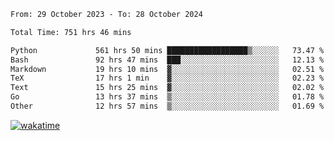 <!--START_SECTION:waka-->

```txt
From: 29 October 2023 - To: 28 October 2024

Total Time: 751 hrs 46 mins

Python             561 hrs 50 mins ██████████████████▒░░░░░░   73.47 %
Bash               92 hrs 47 mins  ███░░░░░░░░░░░░░░░░░░░░░░   12.13 %
Markdown           19 hrs 10 mins  ▓░░░░░░░░░░░░░░░░░░░░░░░░   02.51 %
TeX                17 hrs 1 min    ▓░░░░░░░░░░░░░░░░░░░░░░░░   02.23 %
Text               15 hrs 25 mins  ▓░░░░░░░░░░░░░░░░░░░░░░░░   02.02 %
Go                 13 hrs 37 mins  ▒░░░░░░░░░░░░░░░░░░░░░░░░   01.78 %
Other              12 hrs 57 mins  ▒░░░░░░░░░░░░░░░░░░░░░░░░   01.69 %
```

<!--END_SECTION:waka-->
[![wakatime](https://wakatime.com/badge/user/5f89a63a-5294-4958-ad30-2b3455e63f2a.svg)](https://wakatime.com/@5f89a63a-5294-4958-ad30-2b3455e63f2a)
